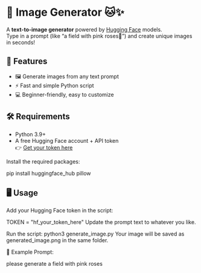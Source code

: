 # 🌸 Image Generator 🐱✨

A **text-to-image generator** powered by [Hugging Face](https://huggingface.co) models.  
Type in a prompt (like “a field with pink roses💖”) and create unique images in seconds!



## 🚀 Features
- 🖼️ Generate images from any text prompt
- ⚡ Fast and simple Python script
- 💻 Beginner-friendly, easy to customize



## 🛠️ Requirements
- Python 3.9+
- A free Hugging Face account + API token  
  👉 [Get your token here](https://huggingface.co/settings/tokens)

Install the required packages:

pip install huggingface_hub pillow

## 🖥️ Usage 
Add your Hugging Face token in the script:


TOKEN = "hf_your_token_here"
Update the prompt text to whatever you like.


Run the script:
python3 generate_image.py
Your image will be saved as generated_image.png in the same folder.

🌟 Example
Prompt:

please generate a field with pink roses
